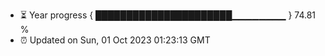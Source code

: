 - ⏳ Year progress { ██████████████████████▁▁▁▁▁▁▁▁ } 74.81 %
- ⏰ Updated on Sun, 01 Oct 2023 01:23:13 GMT

